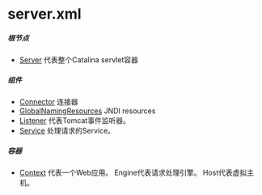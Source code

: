 # server.xml

##### 根节点

- [Server](Server.md) 代表整个Catalina servlet容器

##### 组件

- [Connector](Connector.md) 连接器
- [GlobalNamingResources](GlobalNamingResources.md) JNDI resources
- [Listener](Listener.md) 代表Tomcat事件监听器。
- [Service](Service.md) 处理请求的Service。

##### 容器

- [Context](Context.md) 代表一个Web应用。
Engine代表请求处理引擎。
Host代表虚拟主机。